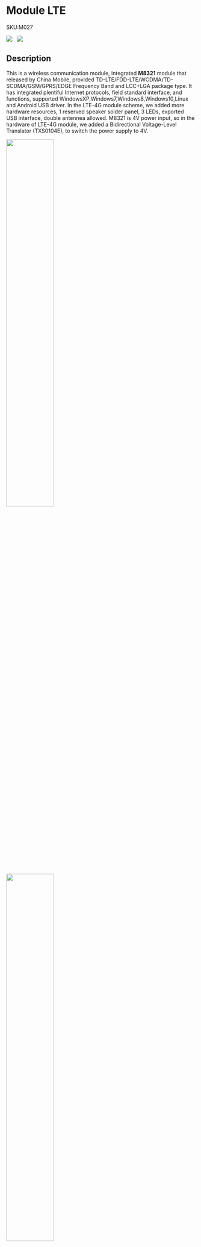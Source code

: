 # Module LTE

<el-tag effect="plain">SKU:M027</el-tag>

<div class="product_pic"><img src="assets/img/product_pics/module/lte/lte_01.webp">&nbsp;&nbsp;&nbsp;<img src="assets/img/product_pics/module/lte/lte_02.webp"></div>

## Description

This is a wireless communication module, integrated **M8321**  module that released by China Mobile, provided TD-LTE/FDD-LTE/WCDMA/TD- SCDMA/GSM/GPRS/EDGE Frequency Band and LCC+LGA package type.
It has integrated plentiful Internet protocols, field standard interface, and functions,  supported WindowsXP,Windows7,Windows8,Windows10,Linux and Android USB driver.
In the LTE-4G module scheme, we added more hardware resources, 1 reserved speaker solder panel, 3 LEDs, exported USB interface, double antennea allowed.
M8321  is 4V power input, so in the hardware of LTE-4G module, we added a Bidirectional Voltage-Level Translator (TXS0104E), to switch the power supply to 4V.

<img src="assets/img/product_pics/module/lte/lte_03.webp" width="50%" height="50%">
<img src="assets/img/product_pics/module/lte/NanoSIM.jpeg" width="50%" height="50%">
<br>

*In telecommunication, Long-Term Evolution (LTE) is a standard for wireless broadband communication for mobile devices and data terminals, based on the GSM/EDGE and UMTS/HSPA technologies. It increases the capacity and speed using a different radio interface together with core network improvements.*

!> **M5Stack Fire** has occupied GPIO16 / 17 to connect with the PSRAM by default, it's conflict with TXD / RXD (GPIO16, GPIO17) of LTE module. Therefore, when using the LTE module with the M5Stack Fire, you might have to cut the TXD and RXD from LTE module and wire fly to another set of UART pin

## Product Features

Product Feature:
- Double Antenna
- Resolved Speaker on board(I2S)
- Power Input: 5V
- Serial Communication: Uart2 16/17
- M8321
    - Tem:-40°C ~ + 85°C
    - Frequency Band:
        - LTE-TDD：B38/B39/B40/B41 
        - LTE-FDD：B1/B3/B8 
        - TD-SCDMA：B34/B39
        - WCDMA：B1/B8
        - GSM(MHz):900/1800
    - Data Transmit:
        - LTE speed: (Mbps) LTE-FDD 50(UL)/150(DL)　LTE-TDD 50(UL)/100(DL)
        - HSPA+ speed: (Mbps) 5.76(UL)/21.6(DL)
        - TD-SCDMA speed: (Mbps) 2.2(UL)/2.8(DL)
        - EDGE speed: (Kbps) 384(UL)/384(DL)
        - GPRS speed: (Kbps) 85.6(UL)/85.6(DL)
        - SMS supported PDU/TEXT mode
        - Network Protocol: IPV4/IPV6/TCP/PPP/UDP/FTP/HTTP/NTP 
    - Comsuption:
        - 17uA@Poweroff 
        - 3mA@Sleep 
        - 45mA@Idle

## Include

- 1x Antenna
- 1x LTE module 

## Applications

-  M2M industrial
-  Vehicle-mounted 
-  Video 
-  Security
-  CPE
-  Router
-  POC

## Specification

<table>
   <tr style="font-weight:bold">
      <td>Resources</td>
      <td>Parameter</td>
   </tr>
   <tr>
      <td>net weight</td>
      <td>18g</td>
   </tr>
   <tr>
      <td>Gross weight</td>
      <td>29g</td>
   </tr>
   <tr>
      <td>Product Size</td>
      <td>54.2*54.2*12.8mm</td>
   </tr>
   <tr>
      <td>Package Size</td>
      <td>60*57*17mm</td>
   </tr>
 </table>

## Related Link

-  **Datasheet** - [M8321](https://m5stack.oss-cn-shenzhen.aliyuncs.com/resource/docs/datasheet/module/M8321_cn.pdf)

-  **Datasheet** - [M8321 AT Command](https://m5stack.oss-cn-shenzhen.aliyuncs.com/resource/docs/datasheet/module/M8321%20AT_Command_Interface_Specification_cn.pdf)

### Pin Map

<table>
 <tr><td>M5Stack</td><td>GPIO16</td><td>GPIO17</td><td>5V</td><td>GND</td></tr>
 <tr><td>Module LTE</td><td>RX</td><td>TX</td><td>5V</td><td>GND</td></tr>
</table>

## Schematic

- [LTE Module](https://m5stack.oss-cn-shenzhen.aliyuncs.com/resource/docs/schematic/Modules/module_lte_sch.pdf)

## EasyLoader

<img src="https://m5stack.oss-cn-shenzhen.aliyuncs.com/image/EasyLoader_logo.webp" width="100px" style="margin-top:20px">

<a href="https://m5stack.oss-cn-shenzhen.aliyuncs.com/EasyLoader/Module/EasyLoader_LTE_MODULE.exe"><button type="button" class="btn btn-primary">click to download EasyLoader</button></a>

>1.EasyLoader is a simple and fast program burner. Every product page in EasyLoader provides a product-related case program. It can be burned to the master through simple steps, and a series of function verification can be performed.(**Currently EasyLoader is only available for Windows OS**)

>2.After downloading the software, double-click to run the application, connect the M5 device to the computer via the data cable, select the port parameters, and click **"Burn"** to start burning.

!>3.The CP210X (USB driver) needs to be installed before the EasyLoader is burned. [Click here to view the driver installation tutorial](en/related_documents/M5Burner#install-usb-driver)

## Example

### 1. Arduino IDE

To get complete code, please click [here](https://github.com/m5stack/M5Stack/tree/master/examples/Modules/LTE_M8321)

<script>

   var purchase_link = 'https://m5stack.com/collections/m5-module/products/m5stack-lte-module';

   anchor_search(purchase_link);
   scrollFunc();

</script>